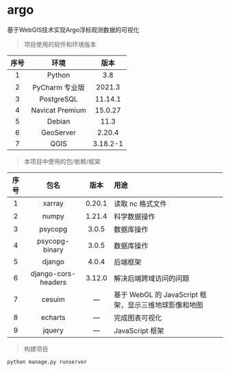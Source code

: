 # argo
基于WebGIS技术实现Argo浮标观测数据的可视化

> 项目使用的软件和环境版本

序号|环境|版本
:---:|:---:|:---:
1|Python|3.8
2|PyCharm 专业版|2021.3
3|PostgreSQL|11.14.1
4|Navicat Premium|15.0.27
5|Debian|11.3
6|GeoServer|2.20.4
7|QGIS|3.18.2-1

> 本项目中使用的包/依赖/框架

序号|包名|版本|用途
:---:|:---:|:---:|:---
1|xarray|0.20.1|读取 nc 格式文件
2|numpy|1.21.4|科学数据操作
3|psycopg|3.0.5|数据库操作
4|psycopg-binary|3.0.5|数据库操作
5|django|4.0.4|后端框架
6|django-cors-headers|3.12.0|解决后端跨域访问的问题
7|cesuim|—|基于 WebGL 的 JavaScript 框架，显示三维地球影像和地图
8|echarts|—|完成图表可视化
9|jquery|—|JavaScript 框架

> 构建项目
```
python manage.py runserver
```
